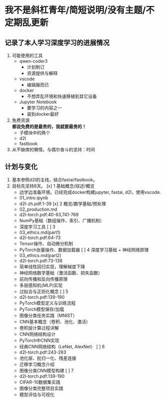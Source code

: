 # 我不是斜杠青年/简短说明/没有主题/不定期乱更新

## 记录了本人学习深度学习的进展情况
1. 可能使用的工具
   - qwen-coder3
     * 计划制订
     * 资源提供与解释
   - vscode
     * 编辑器而已
   - docker
     * 不想弄乱环境和快速移植到其它设备
   - Jupyter Notebook
     * 要学习的内容之一
     * 装到docker最好
2. 免费资源  
   **都说免费的是最贵的，我就要最贵的！**
   - 子模块中的两个
    * d2l
    * fastbook
3. 从不缺席的懒惰，与偶尔奋斗的坚持：时间

## 计划与变化
1. 基本参照d2l的主线，结合fastai/fastbook。
2. 目标先坚持8天。
[x] 1 基础概念/综述/概览
      - 边学边准备环境。已经完成docker构建jupyter, fastai, d2l，使用vscode.
      - 01_intro.ipynb
      - d2l-zh.pdf:1-39
[x] 2 概览/数学基础/预处理
      - 02_production.md
      - d2l-torch.pdf:40-63,741-769
      - NumPy基础（数组操作、索引、广播机制）
      - 深度学习工具
[ ] 3
      - 03_ethics.md(part1)
      - d2l-torch.pdf:64-73
      - Tensor操作、自动微分机制
      - PyTorch张量操作、数据加载器
[ ] 4 深度学习基础 + 神经网络原理
      - 03_ethics.md(part2)
      - d2l-torch.pdf:73-138
      - 简单线性回归实现，理解梯度下降
      - 神经网络数学基础（激活函数、损失函数）
      - 前向传播和反向传播原理
      - 多层感知机(MLP)实现
      - 过拟合与正则化概念
[ ] 5
      - d2l-torch.pdf:139-190
      - PyTorch模型定义与训练流程
      - PyTorch模型保存/加载
      - 图像分类任务实践（MNIST）
      - CNN基本概念（卷积、池化、激活）
      - 卷积层计算过程详解
      - CNN网络结构设计
      - PyTorch中CNN实现
      - 经典CNN网络结构（LeNet, AlexNet）
[ ] 6
      - d2l-torch.pdf:243-283
      - 池化层、批归一化、残差连接
      - 迁移学习概念介绍
      - 图像分类CNN模型构建
[ ] 7
      - d2l-torch.pdf:139-190
      - CIFAR-10数据集实践
      - 图像分类完整项目实践
      - 模型评估与可视化
